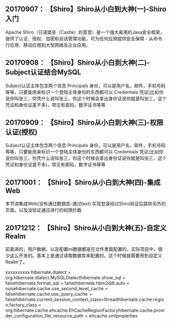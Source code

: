 ## 20170907： 【Shiro】Shiro从小白到大神(一)-Shiro入门 

Apache Shiro（日语堡垒（Castle）的意思）是一个强大易用的Java安全框架，提供了认证、授权、加密和会话管理功能，可为任何应用提供安全保障 - 从命令行应用、移动应用到大型网络及企业应用。 

## 20170908： 【Shiro】Shiro从小白到大神(二)-Subject认证结合MySQL

Subject认证主体包含两个信息 Principals 身份，可以是用户名，邮件，手机号码等等，只要能用来标识一个登陆主体身份的东西都可以 Credentials 凭证(比如你说你叫张三，你凭什么说叫张三，你这个时候会拿出身份证说你就是叫张三，这个凭证和身份证差不多)，常见有密码，数字证书等等

## 20170909： 【Shiro】Shiro从小白到大神(三)-权限认证(授权) 

Subject认证主体包含两个信息 Principals 身份，可以是用户名，邮件，手机号码等等，只要能用来标识一个登陆主体身份的东西都可以 Credentials 凭证(比如你说你叫张三，你凭什么说叫张三，你这个时候会拿出身份证说你就是叫张三，这个凭证和身份证差不多)，常见有密码，数字证书等等 

## 20171001： 【Shiro】Shiro从小白到大神(四)-集成Web

本节讲集成Web(没有通过数据库-通过text) 实现登录经过Shiro验证后跳转另外的页面，以及没验证通过进行的权限拦截

## 20171212： 【Shiro】Shiro从小白到大神(五)-自定义Realm 

前面讲的，用户数据，以及配置ini数据都是在文件里面配置的，实际项目中，很少这么开发的。基本上是通过读取数据库来配置的。这个时候就需要用到自定义Realm了。

xxxxxxxxxx hibernate.dialect = org.hibernate.dialect.MySQLDialecthibernate.show_sql = falsehibernate.format_sql = falsehibernate.hbm2ddl.auto = nonehibernate.cache.use_second_level_cache = falsehibernate.cache.use_query_cache = falsehibernate.current_session_context_class=threadhibernate.cache.region.factory_class = org.hibernate.cache.ehcache.EhCacheRegionFactoryhibernate.cache.provider_configuration_file_resource_path = ehcache.xmlproperties

